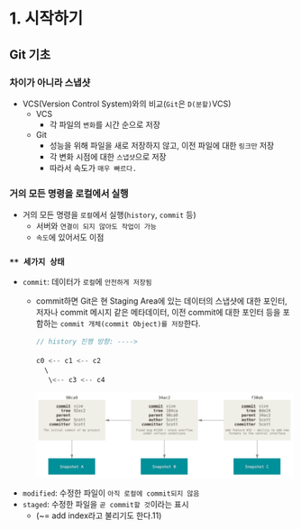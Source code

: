 # 1. 시작하기

## Git 기초

### 차이가 아니라 스냅샷

* VCS(Version Control System)와의 비교(`Git`은 `D(분할)`VCS)
  * VCS
    * 각 파일의 `변화`를 시간 순으로 저장
  * Git
    * 성능을 위해 파일을 새로 저장하지 않고, 이전 파일에 대한 `링크만` 저장
    * 각 변화 시점에 대한 `스냅샷`으로 저장
    * 따라서 속도가 `매우 빠르다.`

### 거의 모든 명령을 로컬에서 실행

* 거의 모든 명령을 `로컬`에서 실행(`history`, `commit` 등)
  * 서버와 `연결이 되지 않아도 작업이 가능`
  * `속도`에 있어서도 이점

### `** 세가지 상태`

* `commit`: 데이터가 `로컬`에 `안전하게 저장됨`
  * commit하면 Git은 현 Staging Area에 있는 데이터의 스냅샷에 대한 포인터, 저자나 commit 메시지 같은 메타데이터, 이전 commit에 대한 포인터 등을 포함하는 `commit 개체(commit Object)를 저장`한다.
    ```javascript
    // history 진행 방향: ---->

    c0 <-- c1 <-- c2
      \
       \<-- c3 <-- c4  
    ```

    ![eval](/resources/commit.PNG)
* `modified`: 수정한 파일이 `아직 로컬에 commit되지 않음`
* `staged`: 수정한 파일을 `곧 commit할 것`이라는 표시
  * (~= add index라고 불리기도 한다.11)